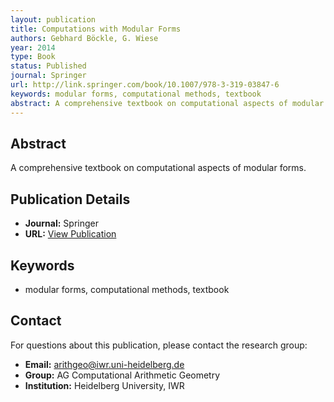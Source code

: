 ```yaml
---
layout: publication
title: Computations with Modular Forms
authors: Gebhard Böckle, G. Wiese
year: 2014
type: Book
status: Published
journal: Springer
url: http://link.springer.com/book/10.1007/978-3-319-03847-6
keywords: modular forms, computational methods, textbook
abstract: A comprehensive textbook on computational aspects of modular forms.
---
```

## Abstract

A comprehensive textbook on computational aspects of modular forms.

## Publication Details

- **Journal:** Springer
- **URL:** [View Publication](http://link.springer.com/book/10.1007/978-3-319-03847-6)

## Keywords

- modular forms, computational methods, textbook


## Contact

For questions about this publication, please contact the research group:
- **Email:** arithgeo@iwr.uni-heidelberg.de
- **Group:** AG Computational Arithmetic Geometry
- **Institution:** Heidelberg University, IWR